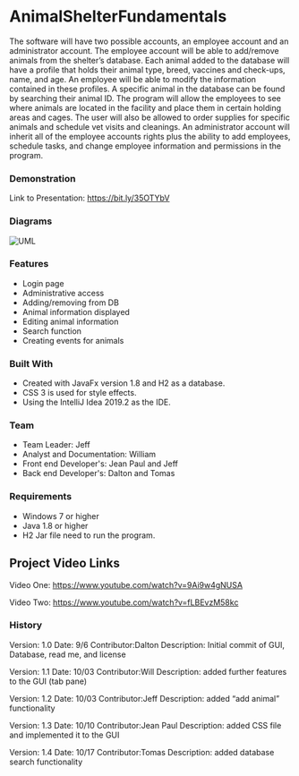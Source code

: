 # AnimalShelterFundamentals

 The  software will have two possible accounts, an employee account and an administrator account. The employee account will be able to add/remove animals from the shelter’s database. Each animal added to the database will have a profile that holds their animal type, breed, vaccines and check-ups, name, and age. An employee will be able to modify the information contained in these profiles. A specific animal in the database can be found by searching their animal ID. The program will allow the employees to see where animals are located in the facility and place them in certain holding areas and cages. The user will also be allowed to order supplies for specific animals and schedule vet visits and cleanings. An administrator account will inherit all of the employee accounts rights plus the ability to add employees, schedule tasks, and change employee information and permissions in the program. 

### Demonstration
Link to Presentation: https://bit.ly/35OTYbV

### Diagrams

![UML](https://user-images.githubusercontent.com/43663619/67156074-14fd7480-f2e8-11e9-913a-39d9984ad443.PNG)

### Features
- Login page
- Administrative access
- Adding/removing from DB
- Animal information displayed
- Editing animal information
- Search function
- Creating events for animals


### Built With
- Created with JavaFx version 1.8 and H2 as a database.
- CSS 3 is used for style effects.
- Using the IntelliJ Idea 2019.2 as the IDE.


### Team
- Team Leader: Jeff
- Analyst and Documentation: William 
- Front end Developer's: Jean Paul and Jeff
- Back end Developer's: Dalton and Tomas

### Requirements
- Windows 7 or higher
- Java 1.8 or higher
- H2 Jar file need to run the program.

## Project Video Links

Video One:
https://www.youtube.com/watch?v=9Ai9w4gNUSA

Video Two:
https://www.youtube.com/watch?v=fLBEvzM58kc

### History
Version: 1.0 
Date: 9/6 
Contributor:Dalton 
Description: Initial commit of GUI, Database, read me, and license

Version: 1.1 
Date: 10/03 
Contributor:Will 
Description: added further features to the GUI (tab pane)

Version: 1.2 
Date: 10/03 
Contributor:Jeff 
Description: added “add animal” functionality

Version: 1.3 
Date: 10/10 
Contributor:Jean Paul 
Description: added CSS file and implemented it to the GUI

Version: 1.4 
Date: 10/17 
Contributor:Tomas 
Description: added database search functionality






